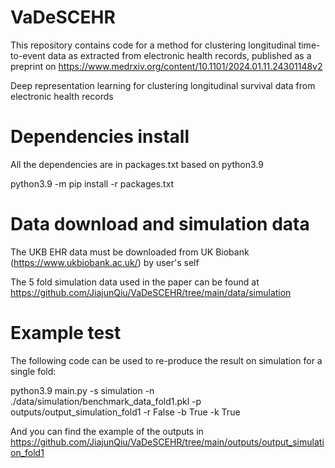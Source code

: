 # VaDeSCEHR
This repository contains code for a method for clustering longitudinal time-to-event data as extracted from electronic health records, published as a preprint on https://www.medrxiv.org/content/10.1101/2024.01.11.24301148v2

Deep representation learning for clustering longitudinal survival data from electronic health records

# Dependencies install
All the dependencies are in packages.txt based on python3.9

python3.9 -m pip install -r packages.txt

# Data download and simulation data
The UKB EHR data must be downloaded from UK Biobank (https://www.ukbiobank.ac.uk/) by user's self

The 5 fold simulation data used in the paper can be found at https://github.com/JiajunQiu/VaDeSCEHR/tree/main/data/simulation

# Example test
The following code can be used to re-produce the result on simulation for a single fold:

python3.9 main.py -s simulation -n ./data/simulation/benchmark_data_fold1.pkl -p outputs/output_simulation_fold1 -r False -b True -k True

And you can find the example of the outputs in https://github.com/JiajunQiu/VaDeSCEHR/tree/main/outputs/output_simulation_fold1

